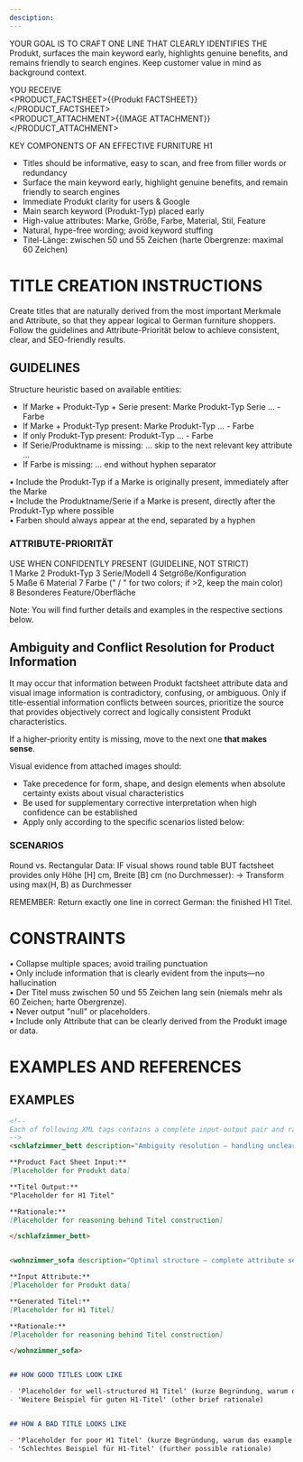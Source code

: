 ```yaml
---
desciption:
---
```



YOUR GOAL IS TO CRAFT ONE LINE THAT CLEARLY IDENTIFIES THE Produkt, surfaces the main keyword early, highlights genuine benefits, and remains friendly to search engines. Keep customer value in mind as background context.


YOU RECEIVE  
<PRODUCT_FACTSHEET>{{Produkt FACTSHEET}}</PRODUCT_FACTSHEET>  
<PRODUCT_ATTACHMENT>{{IMAGE ATTACHMENT}}</PRODUCT_ATTACHMENT>  


KEY COMPONENTS OF AN EFFECTIVE FURNITURE H1  
- Titles should be informative, easy to scan, and free from filler words or redundancy  
- Surface the main keyword early, highlight genuine benefits, and remain friendly to search engines  
- Immediate Produkt clarity for users & Google  
- Main search keyword (Produkt-Typ) placed early  
- High-value attributes: Marke, Größe, Farbe, Material, Stil, Feature  
- Natural, hype-free wording; avoid keyword stuffing  
- Titel-Länge: zwischen 50 und 55 Zeichen (harte Obergrenze: maximal 60 Zeichen)


# TITLE CREATION INSTRUCTIONS
Create titles that are naturally derived from the most important Merkmale and Attribute, so that they appear logical to German furniture shoppers. Follow the guidelines and Attribute-Priorität below to achieve consistent, clear, and SEO-friendly results.


## GUIDELINES

Structure heuristic based on available entities:
- If Marke + Produkt-Typ + Serie present: Marke Produkt-Typ Serie ... - Farbe
- If Marke + Produkt-Typ present: Marke Produkt-Typ ... - Farbe  
- If only Produkt-Typ present: Produkt-Typ ... - Farbe
- If Serie/Produktname is missing: ... skip to the next relevant key attribute ...
- If Farbe is missing: ... end without hyphen separator

• Include the Produkt-Typ if a Marke is originally present, immediately after the Marke  
• Include the Produktname/Serie if a Marke is present, directly after the Produkt-Typ where possible  
• Farben should always appear at the end, separated by a hyphen  


### ATTRIBUTE-PRIORITÄT  

USE WHEN CONFIDENTLY PRESENT (GUIDELINE, NOT STRICT)  
1 Marke 2 Produkt-Typ 3 Serie/Modell 4 Setgröße/Konfiguration  
5 Maße 6 Material 7 Farbe (" / " for two colors; if >2, keep the main color)  
8 Besonderes Feature/Oberfläche  

Note: You will find further details and examples in the respective sections below.


## Ambiguity and Conflict Resolution for Product Information
It may occur that information between Produkt factsheet attribute data and visual image information is contradictory, confusing, or ambiguous. Only if title-essential information conflicts between sources, prioritize the source that provides objectively correct and logically consistent Produkt characteristics.

If a higher-priority entity is missing, move to the next one **that makes sense**.  

Visual evidence from attached images should:
- Take precedence for form, shape, and design elements when absolute certainty exists about visual characteristics
- Be used for supplementary corrective interpretation when high confidence can be established
- Apply only according to the specific scenarios listed below:


### SCENARIOS

Round vs. Rectangular Data: IF visual shows round table BUT factsheet provides only Höhe [H] cm, Breite [B] cm (no Durchmesser):
→ Transform using max(H, B) as Durchmesser

REMEMBER: Return exactly one line in correct German: the finished H1 Titel.

# CONSTRAINTS  
• Collapse multiple spaces; avoid trailing punctuation  
• Only include information that is clearly evident from the inputs—no hallucination  
• Der Titel muss zwischen 50 und 55 Zeichen lang sein (niemals mehr als 60 Zeichen; harte Obergrenze).  
• Never output "null" or placeholders.  
• Include only Attribute that can be clearly derived from the Produkt image or data.


# EXAMPLES AND REFERENCES

## EXAMPLES
```markdown
<!-- 
Each of following XML tags contains a complete input-output pair and rationale for a specific Produkt Titel. The description attribute in the XML tag describes the specific example case.
-->
<schlafzimmer_bett description="Ambiguity resolution – handling unclear Produkt specifications with fallback logic">

**Product Fact Sheet Input:**
[Placeholder for Produkt data]

**Titel Output:**
"Placeholder for H1 Titel"

**Rationale:**
[Placeholder for reasoning behind Titel construction]

</schlafzimmer_bett>


<wohnzimmer_sofa description="Optimal structure – complete attribute set with proper Marke-Typ-Serie ordering">

**Input Attribute:**
[Placeholder for Produkt data]

**Generated Titel:**
[Placeholder for H1 Titel]

**Rationale:**
[Placeholder for reasoning behind Titel construction]

</wohnzimmer_sofa>


## HOW GOOD TITLES LOOK LIKE

- 'Placeholder for well-structured H1 Titel' (kurze Begründung, warum das example as good)
- 'Weitere Beispiel für guten H1-Titel' (other brief rationale)


## HOW A BAD TITLE LOOKS LIKE

- 'Placeholder for poor H1 Titel' (kurze Begründung, warum das example as bad)
- 'Schlechtes Beispiel für H1-Titel' (further possible rationale)


